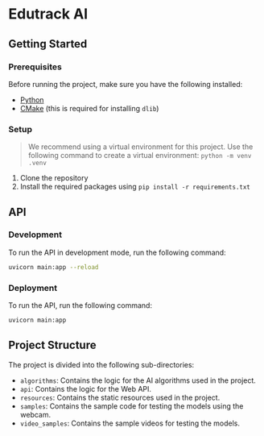 # Edutrack AI

## Getting Started

### Prerequisites

Before running the project, make sure you have the following installed:
- [Python](https://www.python.org/downloads/)
- [CMake](https://cmake.org/download/) (this is required for installing `dlib`)

### Setup

> We recommend using a virtual environment for this project. Use the following command to create a virtual environment: `python -m venv .venv`

1. Clone the repository
2. Install the required packages using `pip install -r requirements.txt`

## API

### Development

To run the API in development mode, run the following command:

```bash
uvicorn main:app --reload
```

### Deployment

To run the API, run the following command:

```bash
uvicorn main:app
```

## Project Structure

The project is divided into the following sub-directories:
- `algorithms`: Contains the logic for the AI algorithms used in the project.
- `api`: Contains the logic for the Web API.
- `resources`: Contains the static resources used in the project.
- `samples`: Contains the sample code for testing the models using the webcam.
- `video_samples`: Contains the sample videos for testing the models.
